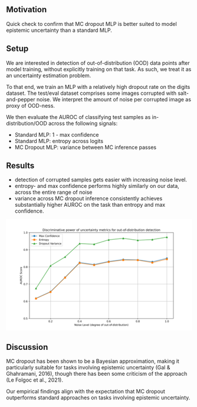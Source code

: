 ## Motivation
Quick check to confirm that MC dropout MLP is better suited to model epistemic uncertainty than a standard MLP.

## Setup
We are interested in detection of out-of-distribution (OOD) data points after model training, without explicitly training on that task. As such, we treat it as an uncertainty estimation problem.

To that end, we train an MLP with a relatively high dropout rate on the digits dataset.
The test/eval dataset comprises some images corrupted with salt-and-pepper noise. We interpret the amount of noise per corrupted image as proxy of OOD-ness. 

We then evaluate the AUROC of classifying test samples as in-distribution/OOD across the following signals:
- Standard MLP: 1 - max confidence
- Standard MLP: entropy across logits
- MC Dropout MLP: variance between MC inference passes

## Results
- detection of corrupted samples gets easier with increasing noise level.
- entropy- and max confidence performs highly similarly on our data, across the entire range of noise
- variance across MC dropout inference consistently achieves substantially higher AUROC on the task than entropy and max confidence.

![comparison](figures/AUROC_OOD_detection.png)

## Discussion
MC dropout has been shown to be a Bayesian approximation, making it particularly suitable for tasks involving epistemic uncertainty (Gal & Ghahramani, 2016), though there has been some criticism of the approach (Le Folgoc et al., 2021).

Our empirical findings align with the expectation that MC dropout outperforms standard approaches on tasks involving epistemic uncertainty.



